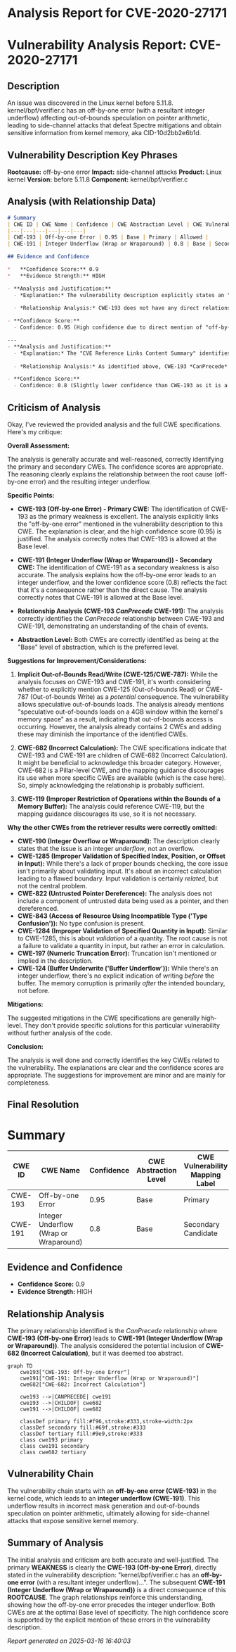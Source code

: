 # Analysis Report for CVE-2020-27171

# Vulnerability Analysis Report: CVE-2020-27171

## Description

An issue was discovered in the Linux kernel before 5.11.8. kernel/bpf/verifier.c has an off-by-one error (with a resultant integer underflow) affecting out-of-bounds speculation on pointer arithmetic, leading to side-channel attacks that defeat Spectre mitigations and obtain sensitive information from kernel memory, aka CID-10d2bb2e6b1d.

## Vulnerability Description Key Phrases

**Rootcause:** off-by-one error
**Impact:** side-channel attacks
**Product:** Linux kernel
**Version:** before 5.11.8
**Component:** kernel/bpf/verifier.c

## Analysis (with Relationship Data)

```markdown
# Summary
| CWE ID | CWE Name | Confidence | CWE Abstraction Level | CWE Vulnerability Mapping Label | CWE-Vulnerability Mapping Notes |
|---|---|---|---|---|---|
| CWE-193 | Off-by-one Error | 0.95 | Base | Primary | Allowed |
| CWE-191 | Integer Underflow (Wrap or Wraparound) | 0.8 | Base | Secondary Candidate | Allowed |

## Evidence and Confidence

*   **Confidence Score:** 0.9
*   **Evidence Strength:** HIGH

- **Analysis and Justification:**  
  - *Explanation:* The vulnerability description explicitly states an "**off-by-one error**" in kernel/bpf/verifier.c, which directly corresponds to CWE-193 (Off-by-one Error). The "CVE Reference Links Content Summary" elaborates on this, stating that the root cause is an off-by-one error when calculating the memory area size, leading to an integer underflow. The integer underflow then leads to incorrect mask generation, resulting in out-of-bounds speculation on pointer arithmetic. Given the direct mention of the "**off-by-one error**", CWE-193 is the primary CWE. The subsequent integer underflow is a consequence of the **off-by-one error**, making CWE-191 a secondary, contributing weakness. MITRE's mapping guidance states that CWE-193 is ALLOWED at the Base level of abstraction, which is the preferred level.
  
  - *Relationship Analysis:* CWE-193 does not have any direct relationships listed in the provided information. However, the "CVE Reference Links Content Summary" shows that the **off-by-one error** leads to Integer Underflow (CWE-191). This indicates that CWE-193 *CanPrecede* CWE-191.

- **Confidence Score:**  
  - Confidence: 0.95 (High confidence due to direct mention of "off-by-one error" and supporting technical details in the CVE reference)

---
- **Analysis and Justification:**  
  - *Explanation:* The "CVE Reference Links Content Summary" identifies an "Integer Underflow" as a consequence of the **off-by-one error**. Specifically, when the calculated `ptr_limit` becomes zero, an integer underflow occurs in `fixup_bpf_calls()`, leading to an incorrect mask. This aligns with CWE-191 (Integer Underflow (Wrap or Wraparound)). This is not the primary weakness, but rather a consequence of the **off-by-one error** leading to side-channel attacks. MITRE's mapping guidance for CWE-191 states that it is ALLOWED at the Base level of abstraction.
  
  - *Relationship Analysis:* As identified above, CWE-193 *CanPrecede* CWE-191. This shows the chain of weaknesses.

- **Confidence Score:**  
  - Confidence: 0.8 (Slightly lower confidence than CWE-193 as it is a consequence of the primary weakness)
```

## Criticism of Analysis

Okay, I've reviewed the provided analysis and the full CWE specifications. Here's my critique:

**Overall Assessment:**

The analysis is generally accurate and well-reasoned, correctly identifying the primary and secondary CWEs. The confidence scores are appropriate. The reasoning clearly explains the relationship between the root cause (off-by-one error) and the resulting integer underflow.

**Specific Points:**

*   **CWE-193 (Off-by-one Error) - Primary CWE:** The identification of CWE-193 as the primary weakness is excellent. The analysis explicitly links the "off-by-one error" mentioned in the vulnerability description to this CWE. The explanation is clear, and the high confidence score (0.95) is justified. The analysis correctly notes that CWE-193 is allowed at the Base level.

*   **CWE-191 (Integer Underflow (Wrap or Wraparound)) - Secondary CWE:** The identification of CWE-191 as a secondary weakness is also accurate. The analysis explains how the off-by-one error leads to an integer underflow, and the lower confidence score (0.8) reflects the fact that it's a consequence rather than the direct cause. The analysis correctly notes that CWE-191 is allowed at the Base level.

*   **Relationship Analysis (CWE-193 *CanPrecede* CWE-191):** The analysis correctly identifies the *CanPrecede* relationship between CWE-193 and CWE-191, demonstrating an understanding of the chain of events.

*   **Abstraction Level:** Both CWEs are correctly identified as being at the "Base" level of abstraction, which is the preferred level.

**Suggestions for Improvement/Considerations:**

1.  **Implicit Out-of-Bounds Read/Write (CWE-125/CWE-787):** While the analysis focuses on CWE-193 and CWE-191, it's worth considering whether to explicitly mention CWE-125 (Out-of-bounds Read) or CWE-787 (Out-of-bounds Write) as a *potential* consequence. The vulnerability allows speculative out-of-bounds loads.  The analysis already mentions "speculative out-of-bounds loads on a 4GB window within the kernel's memory space" as a result, indicating that out-of-bounds access is occurring. However, the analysis already contains 2 CWEs and adding these may diminish the importance of the identified CWEs.

2.  **CWE-682 (Incorrect Calculation):** The CWE specifications indicate that CWE-193 and CWE-191 are children of CWE-682 (Incorrect Calculation). It might be beneficial to acknowledge this broader category. However, CWE-682 is a Pillar-level CWE, and the mapping guidance discourages its use when more specific CWEs are available (which is the case here). So, simply acknowledging the relationship is probably sufficient.

3.  **CWE-119 (Improper Restriction of Operations within the Bounds of a Memory Buffer):**  The analysis could reference CWE-119, but the mapping guidance discourages its use, so it is not necessary.

**Why the other CWEs from the retriever results were correctly omitted:**

*   **CWE-190 (Integer Overflow or Wraparound):** The description clearly states that the issue is an integer *underflow*, not an overflow.
*   **CWE-1285 (Improper Validation of Specified Index, Position, or Offset in Input):** While there's a lack of proper bounds checking, the core issue isn't primarily about validating input. It's about an incorrect calculation leading to a flawed boundary. Input validation is certainly *related*, but not the central problem.
*   **CWE-822 (Untrusted Pointer Dereference):** The analysis does not include a component of untrusted data being used as a pointer, and then dereferenced.
*   **CWE-843 (Access of Resource Using Incompatible Type ('Type Confusion')):** No type confusion is present.
*   **CWE-1284 (Improper Validation of Specified Quantity in Input):** Similar to CWE-1285, this is about *validation* of a quantity. The root cause is not a failure to validate a quantity in input, but rather an error in calculation.
*   **CWE-197 (Numeric Truncation Error):** Truncation isn't mentioned or implied in the description.
*   **CWE-124 (Buffer Underwrite ('Buffer Underflow')):** While there's an integer underflow, there's no explicit indication of writing *before* the buffer. The memory corruption is primarily *after* the intended boundary, not before.

**Mitigations:**

The suggested mitigations in the CWE specifications are generally high-level. They don't provide specific solutions for this particular vulnerability without further analysis of the code.

**Conclusion:**

The analysis is well done and correctly identifies the key CWEs related to the vulnerability. The explanations are clear and the confidence scores are appropriate. The suggestions for improvement are minor and are mainly for completeness.

## Final Resolution

# Summary
| CWE ID | CWE Name | Confidence | CWE Abstraction Level | CWE Vulnerability Mapping Label | CWE-Vulnerability Mapping Notes |
|---|---|---|---|---|---|
| CWE-193 | Off-by-one Error | 0.95 | Base | Primary | Allowed |
| CWE-191 | Integer Underflow (Wrap or Wraparound) | 0.8 | Base | Secondary Candidate | Allowed |

## Evidence and Confidence

*   **Confidence Score:** 0.9
*   **Evidence Strength:** HIGH

## Relationship Analysis
The primary relationship identified is the *CanPrecede* relationship where **CWE-193 (Off-by-one Error)** leads to **CWE-191 (Integer Underflow (Wrap or Wraparound))**. The analysis considered the potential inclusion of **CWE-682 (Incorrect Calculation)**, but it was deemed too abstract.

```mermaid
graph TD
    cwe193["CWE-193: Off-by-one Error"]
    cwe191["CWE-191: Integer Underflow (Wrap or Wraparound)"]
    cwe682["CWE-682: Incorrect Calculation"]
    
    cwe193 -->|CANPRECEDE| cwe191
    cwe193 -->|CHILDOF| cwe682
    cwe191 -->|CHILDOF| cwe682
    
    classDef primary fill:#f96,stroke:#333,stroke-width:2px
    classDef secondary fill:#69f,stroke:#333
    classDef tertiary fill:#9e9,stroke:#333
    class cwe193 primary
    class cwe191 secondary
    class cwe682 tertiary
```

## Vulnerability Chain
The vulnerability chain starts with an **off-by-one error (CWE-193)** in the kernel code, which leads to an **integer underflow (CWE-191)**. This underflow results in incorrect mask generation and out-of-bounds speculation on pointer arithmetic, ultimately allowing for side-channel attacks that expose sensitive kernel memory.

## Summary of Analysis
The initial analysis and criticism are both accurate and well-justified. The primary **WEAKNESS** is clearly the **CWE-193 (Off-by-one Error)**, directly stated in the vulnerability description: "kernel/bpf/verifier.c has an **off-by-one error** (with a resultant integer underflow)...". The subsequent **CWE-191 (Integer Underflow (Wrap or Wraparound))** is a direct consequence of this **ROOTCAUSE**. The graph relationships reinforce this understanding, showing how the off-by-one error precedes the integer underflow. Both CWEs are at the optimal Base level of specificity. The high confidence score is supported by the explicit mention of these errors in the vulnerability description.



*Report generated on 2025-03-16 16:40:03*
